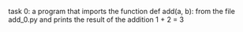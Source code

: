 task 0: a program that imports the function def add(a, b): from the file add_0.py and prints the result of the addition 1 + 2 = 3
